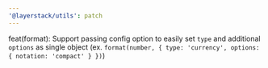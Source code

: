 ```yaml
---
'@layerstack/utils': patch
---
```


feat(format): Support passing config option to easily set `type` and additional `options` as single object (ex. `format(number, { type: 'currency', options: { notation: 'compact' } })`)
